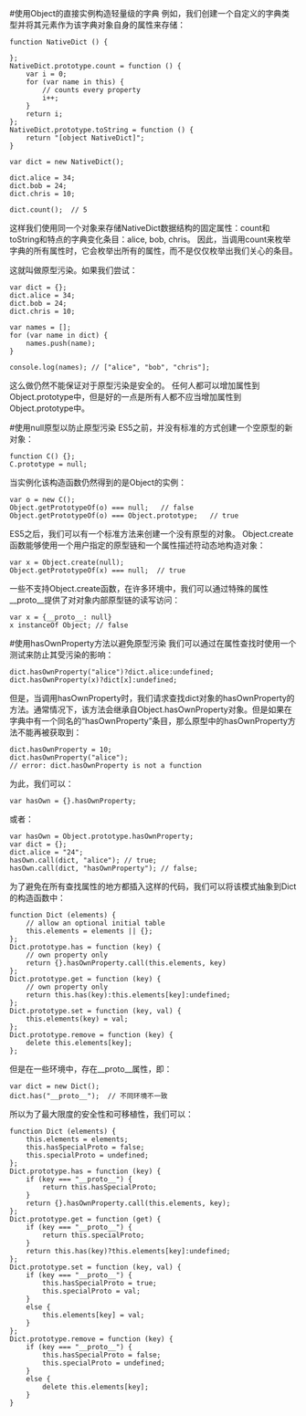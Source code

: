 #使用Object的直接实例构造轻量级的字典
例如，我们创建一个自定义的字典类型并将其元素作为该字典对象自身的属性来存储：

    function NativeDict () {

    };
    NativeDict.prototype.count = function () {
        var i = 0;
        for (var name in this) {
            // counts every property
            i++;
        }
        return i;
    };
    NativeDict.prototype.toString = function () {
        return "[object NativeDict]";
    }

    var dict = new NativeDict();

    dict.alice = 34;
    dict.bob = 24;
    dict.chris = 10;

    dict.count();  // 5

这样我们使用同一个对象来存储NativeDict数据结构的固定属性：count和toString和特点的字典变化条目：alice, bob, chris。
因此，当调用count来枚举字典的所有属性时，它会枚举出所有的属性，而不是仅仅枚举出我们关心的条目。

这就叫做原型污染。如果我们尝试：

    var dict = {};
    dict.alice = 34;
    dict.bob = 24;
    dict.chris = 10;
    
    var names = [];
    for (var name in dict) {
        names.push(name);
    }

    console.log(names); // ["alice", "bob", "chris"];

这么做仍然不能保证对于原型污染是安全的。
任何人都可以增加属性到Object.prototype中，但是好的一点是所有人都不应当增加属性到Object.prototype中。

#使用null原型以防止原型污染
ES5之前，并没有标准的方式创建一个空原型的新对象：

    function C() {};
    C.prototype = null;

当实例化该构造函数仍然得到的是Object的实例：

    var o = new C();
    Object.getPrototypeOf(o) === null;   // false
    Object.getPrototypeOf(o) === Object.prototype;   // true

ES5之后，我们可以有一个标准方法来创建一个没有原型的对象。
Object.create函数能够使用一个用户指定的原型链和一个属性描述符动态地构造对象：

    var x = Object.create(null);
    Object.getPrototypeOf(x) === null;  // true

一些不支持Object.create函数，在许多环境中，我们可以通过特殊的属性__proto__提供了对对象内部原型链的读写访问：

    var x = {__proto__: null}
    x instanceOf Object; // false


#使用hasOwnProperty方法以避免原型污染
我们可以通过在属性查找时使用一个测试来防止其受污染的影响：
    
    dict.hasOwnProperty("alice")?dict.alice:undefined;
    dict.hasOwnProperty(x)?dict[x]:undefined;

但是，当调用hasOwnProperty时，我们请求查找dict对象的hasOwnProperty的方法。通常情况下，该方法会继承自Object.hasOwnProperty对象。但是如果在字典中有一个同名的“hasOwnProperty”条目，那么原型中的hasOwnProperty方法不能再被获取到：

    dict.hasOwnProperty = 10;
    dict.hasOwnProperty("alice");
    // error: dict.hasOwnProperty is not a function 

为此，我们可以：

    var hasOwn = {}.hasOwnProperty;

或者：

    var hasOwn = Object.prototype.hasOwnProperty;
    var dict = {};
    dict.alice = "24";
    hasOwn.call(dict, "alice"); // true;
    hasOwn.call(dict, "hasOwnProperty"); // false;

为了避免在所有查找属性的地方都插入这样的代码，我们可以将该模式抽象到Dict的构造函数中：

    function Dict (elements) {
        // allow an optional initial table
        this.elements = elements || {};
    };
    Dict.prototype.has = function (key) {
        // own property only
        return {}.hasOwnProperty.call(this.elements, key)
    };
    Dict.prototype.get = function (key) {
        // own property only
        return this.has(key):this.elements[key]:undefined;
    };
    Dict.prototype.set = function (key, val) {
        this.elements(key) = val;
    };
    Dict.prototype.remove = function (key) {
        delete this.elements[key];
    };

但是在一些环境中，存在__proto__属性，即：

    var dict = new Dict();
    dict.has("__proto__");  // 不同环境不一致

所以为了最大限度的安全性和可移植性，我们可以：

    function Dict (elements) {
        this.elements = elements;
        this.hasSpecialProto = false;
        this.specialProto = undefined;
    };
    Dict.prototype.has = function (key) {
        if (key === "__proto__") {
            return this.hasSpecialProto;
        }
        return {}.hasOwnProperty.call(this.elements, key);
    };
    Dict.prototype.get = function (get) {
        if (key === "__proto__") {
            return this.specialProto;
        }
        return this.has(key)?this.elements[key]:undefined;
    };
    Dict.prototype.set = function (key, val) {
        if (key === "__proto__") {
            this.hasSpecialProto = true;
            this.specialProto = val;
        }
        else {
            this.elements[key] = val;
        }
    };
    Dict.prototype.remove = function (key) {
        if (key === "__proto__") {
            this.hasSpecialProto = false;
            this.specialProto = undefined;
        }
        else {
            delete this.elements[key];
        }
    }









